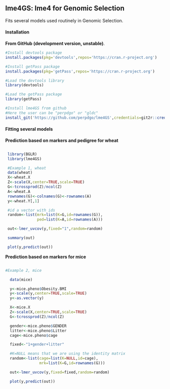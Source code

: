 ## lme4GS: lme4 for Genomic Selection

Fits several models used routinely in Genomic Selection.

#### Installation 

**From GitHub (development version, unstable)**.

```R
#Install devtools package
install.packages(pkg='devtools',repos='https://cran.r-project.org')

#Install getPass package
install.packages(pkg='getPass',repos='https://cran.r-project.org')

#Load the devtools library
library(devtools)

#Load the getPass package
library(getPass)

#Install lme4GS from github
#Here the user can be "perpdgo" or "gldc"
install_git('https://github.com/perpdgo/lme4GS',credentials=git2r::cred_user_pass("perpdgo",getPass::getPass()))

```

#### Fitting several models

**Prediction based on markers and pedigree for wheat**

```R

 library(BGLR)
 library(lme4GS)

 #Example 1, wheat 
 data(wheat)
 X<-wheat.X
 Z<-scale(X,center=TRUE,scale=TRUE)
 G<-tcrossprod(Z)/ncol(Z)
 A<-wheat.A
 rownames(G)<-colnames(G)<-rownames(A)
 y<-wheat.Y[,1]

 #id a vector with ids
 random<-list(mrk=list(K=G,id=rownames(G)),
              ped=list(K=A,id=rownames(A)))

 out<-lmer_uvcov(y,fixed="1",random=random)

 summary(out)

 plot(y,predict(out))

```

**Prediction based on markers for mice**

```R

#Example 2, mice

  data(mice)

  y<-mice.pheno$Obesity.BMI
  y<-scale(y,center=TRUE,scale=TRUE)
  y<-as.vector(y)

  X<-mice.X
  Z<-scale(X,center=TRUE,scale=TRUE)
  G<-tcrossprod(Z)/ncol(Z)

  gender<-mice.pheno$GENDER
  litter<-mice.pheno$Litter
  cage<-mice.pheno$cage

  fixed<-"1+gender+litter"

  #K=NULL means that we are using the identity matrix
  random<-list(cage=list(K=NULL,id=cage),
	           mrk=list(K=G,id=rownames(G)))

  out<-lmer_uvcov(y,fixed=fixed,random=random)

  plot(y,predict(out))
```
